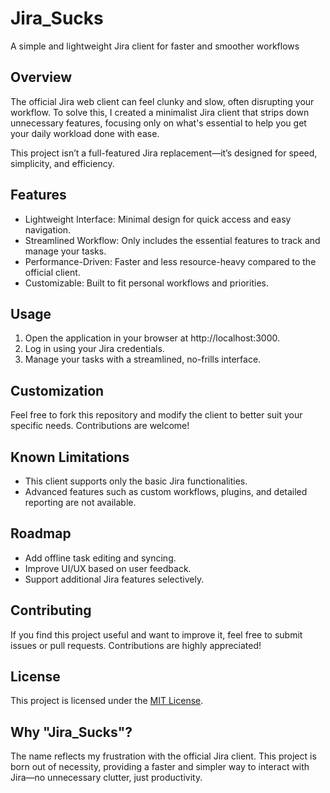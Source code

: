 # Jira_Sucks

A simple and lightweight Jira client for faster and smoother workflows

## Overview

The official Jira web client can feel clunky and slow, often disrupting your workflow. To solve this, I created a minimalist Jira client that strips down unnecessary features, focusing only on what's essential to help you get your daily workload done with ease.

This project isn’t a full-featured Jira replacement—it’s designed for speed, simplicity, and efficiency.

## Features

- Lightweight Interface: Minimal design for quick access and easy navigation.
- Streamlined Workflow: Only includes the essential features to track and manage your tasks.
- Performance-Driven: Faster and less resource-heavy compared to the official client.
- Customizable: Built to fit personal workflows and priorities.


## Usage

1. Open the application in your browser at http://localhost:3000.
2. Log in using your Jira credentials.
3. Manage your tasks with a streamlined, no-frills interface.

## Customization

Feel free to fork this repository and modify the client to better suit your specific needs. Contributions are welcome!

## Known Limitations

- This client supports only the basic Jira functionalities.
- Advanced features such as custom workflows, plugins, and detailed reporting are not available.

## Roadmap

- Add offline task editing and syncing.
- Improve UI/UX based on user feedback.
- Support additional Jira features selectively.

## Contributing

If you find this project useful and want to improve it, feel free to submit issues or pull requests. Contributions are highly appreciated!

## License

This project is licensed under the [MIT License](https://github.com/ebadfd/jira_sucks#MIT-1-ov-file).

## Why "Jira_Sucks"?

The name reflects my frustration with the official Jira client. This project is born out of necessity, providing a faster and simpler way to interact with Jira—no unnecessary clutter, just productivity.
